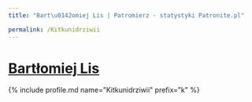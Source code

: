 ```yaml
---
title: "Bart\u0142omiej Lis | Patromierz - statystyki Patronite.pl"

permalink: /Kitkunidrziwii
---
```


# [Bartłomiej Lis](https://patronite.pl/Kitkunidrziwii)

{% include profile.md name="Kitkunidrziwii" prefix="k" %}
